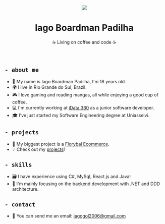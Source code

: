 <p align="center">
<img src="https://media.licdn.com/dms/image/v2/D4D16AQFwhIPDvlDYsw/profile-displaybackgroundimage-shrink_350_1400/profile-displaybackgroundimage-shrink_350_1400/0/1719348581411?e=1759363200&v=beta&t=EbgQR5Jex3MTmmGt2vkjl-_-Wc2gJCWMZRpXosdjR2k">
</p>
<h1 align="center">Iago Boardman Padilha</h1>

  <p align="center">
   ☕ Living on coffee and code ☕ 
    <br />
    <br />
    <br />
  </p>
  
## ```- about me```

- 👋 My name is Iago Boardman Padilha, I'm 18 years old.  
- 🌍 I live in Rio Grande do Sul, Brazil.  
- 🎮 I love gaming and reading mangas, all while enjoying a good cup of coffee.  
- 💻 I'm currently working at [iData 360](https://www.linkedin.com/company/idata-software/) as a junior software developer.
- 🎓  I’ve just started my Software Engineering degree at Uniasselvi.


## ```- projects```

- 🌟 My biggest project is a [Florybal Ecommerce](https://github.com/Iago-Boardy/m-saas-e-commerce-florybal).  
- 💡 Check out my [projects](https://github.com/Iago-Boardy?tab=repositories)!
  

## ```- skills```

- 🗃 I have experience using C#, MySql, React.js and Java!
- 💬 I'm mainly focusing on the backend development with .NET and DDD architecture.


## ```- contact ```

- 📧 You can send me an email: [iagogol2006@gmail.com](mailto:iagogol2006@gmail.com)
